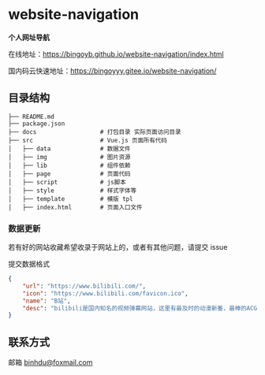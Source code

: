 # website-navigation

**个人网址导航**

在线地址：https://bingoyb.github.io/website-navigation/index.html

国内码云快速地址：https://bingoyyy.gitee.io/website-navigation/

目录结构
---

```
├── README.md
├── package.json
├── docs                  # 打包目录 实际页面访问目录
├── src                   # Vue.js 页面所有代码
│   ├── data              # 数据文件
│   ├── img               # 图片资源
│   ├── lib               # 组件依赖
│   ├── page              # 页面代码
│   ├── script            # js脚本
│   ├── style             # 样式字体等
│   ├── template          # 模版 tpl
│   ├── index.html        # 页面入口文件
```



### 数据更新

若有好的网站收藏希望收录于网站上的，或者有其他问题，请提交 issue

提交数据格式

```json
{
    "url": "https://www.bilibili.com/",
    "icon": "https://www.bilibili.com/favicon.ico",
    "name": "B站",
    "desc": "bilibili是国内知名的视频弹幕网站，这里有最及时的动漫新番，最棒的ACG氛围。"
}
```



联系方式
---

邮箱 binhdu@foxmail.com

